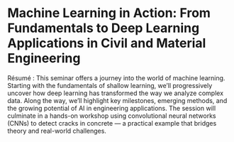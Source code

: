 # Machine Learning in Action: From Fundamentals to Deep Learning Applications in Civil and Material Engineering

Résumé :
This seminar offers a journey into the world of machine learning. Starting with the fundamentals of shallow learning, we’ll progressively uncover how deep learning has transformed the way we analyze complex data. Along the way, we’ll highlight key milestones, emerging methods, and the growing potential of AI in engineering applications. The session will culminate in a hands-on workshop using convolutional neural networks (CNNs) to detect cracks in concrete — a practical example that bridges theory and real-world challenges.
